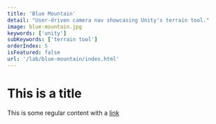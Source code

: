 ```yaml
---
title: 'Blue Mountain'
detail: "User-driven camera nav showcasing Unity's terrain tool."
image: blue-mountain.jpg
keywords: ['unity']
subKeywords: ['terrain tool']
orderIndex: 5
isFeatured: false
url: '/lab/blue-mountain/index.html'
---
```


# This is a title

This is some regular content with a [link](https://google.com)